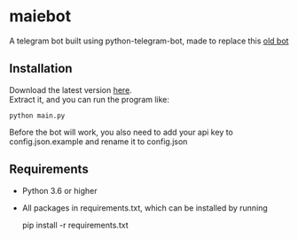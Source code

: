 # maiebot

A telegram bot built using python-telegram-bot, made to replace this [old bot](https://github.com/yagop/telegram-bot)


Installation
------------

Download the latest version [here](https://github.com/hoilo23/maiebot/releases/latest).   
Extract it, and you can run the program like:    

    python main.py
    
Before the bot will work, you also need to add your api key to config.json.example and rename it to config.json


Requirements
------------

 - Python 3.6 or higher
 - All packages in requirements.txt, which can be installed by running   


    pip install -r requirements.txt
    